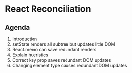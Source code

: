 # React Reconciliation

## Agenda
1. Introduction
2. setState renders all subtree but updates little DOM
3. React.memo can save redundant renders
4. Explain hueristics
5. Correct key prop saves redundant DOM updates
6. Changing element type causes redundant DOM updates 
